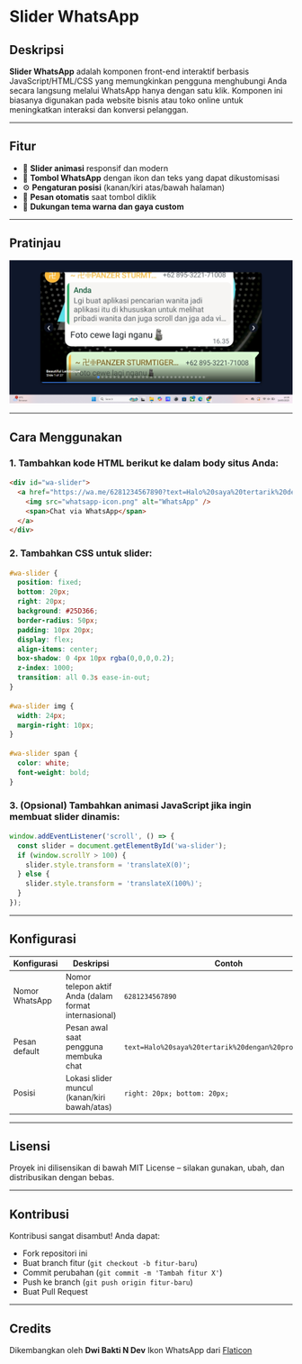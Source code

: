 
# Slider WhatsApp

## Deskripsi

**Slider WhatsApp** adalah komponen front-end interaktif berbasis JavaScript/HTML/CSS yang memungkinkan pengguna menghubungi Anda secara langsung melalui WhatsApp hanya dengan satu klik. Komponen ini biasanya digunakan pada website bisnis atau toko online untuk meningkatkan interaksi dan konversi pelanggan.

---

## Fitur

- 🔄 **Slider animasi** responsif dan modern
- 📱 **Tombol WhatsApp** dengan ikon dan teks yang dapat dikustomisasi
- ⚙️ **Pengaturan posisi** (kanan/kiri atas/bawah halaman)
- 💬 **Pesan otomatis** saat tombol diklik
- 🎨 **Dukungan tema warna dan gaya custom**

---

## Pratinjau

<img src ="Screenshot 2025-05-24 143945.png">

---

## Cara Menggunakan

### 1. Tambahkan kode HTML berikut ke dalam body situs Anda:

```html
<div id="wa-slider">
  <a href="https://wa.me/6281234567890?text=Halo%20saya%20tertarik%20dengan%20produk%20Anda" target="_blank">
    <img src="whatsapp-icon.png" alt="WhatsApp" />
    <span>Chat via WhatsApp</span>
  </a>
</div>
````

### 2. Tambahkan CSS untuk slider:

```css
#wa-slider {
  position: fixed;
  bottom: 20px;
  right: 20px;
  background: #25D366;
  border-radius: 50px;
  padding: 10px 20px;
  display: flex;
  align-items: center;
  box-shadow: 0 4px 10px rgba(0,0,0,0.2);
  z-index: 1000;
  transition: all 0.3s ease-in-out;
}

#wa-slider img {
  width: 24px;
  margin-right: 10px;
}

#wa-slider span {
  color: white;
  font-weight: bold;
}
```

### 3. (Opsional) Tambahkan animasi JavaScript jika ingin membuat slider dinamis:

```javascript
window.addEventListener('scroll', () => {
  const slider = document.getElementById('wa-slider');
  if (window.scrollY > 100) {
    slider.style.transform = 'translateX(0)';
  } else {
    slider.style.transform = 'translateX(100%)';
  }
});
```

---

## Konfigurasi

| Konfigurasi    | Deskripsi                                             | Contoh                                                 |
| -------------- | ----------------------------------------------------- | ------------------------------------------------------ |
| Nomor WhatsApp | Nomor telepon aktif Anda (dalam format internasional) | `6281234567890`                                        |
| Pesan default  | Pesan awal saat pengguna membuka chat                 | `text=Halo%20saya%20tertarik%20dengan%20produk%20Anda` |
| Posisi         | Lokasi slider muncul (kanan/kiri bawah/atas)          | `right: 20px; bottom: 20px;`                           |

---

## Lisensi

Proyek ini dilisensikan di bawah MIT License – silakan gunakan, ubah, dan distribusikan dengan bebas.

---

## Kontribusi

Kontribusi sangat disambut! Anda dapat:

* Fork repositori ini
* Buat branch fitur (`git checkout -b fitur-baru`)
* Commit perubahan (`git commit -m 'Tambah fitur X'`)
* Push ke branch (`git push origin fitur-baru`)
* Buat Pull Request

---


## Credits

Dikembangkan oleh **Dwi Bakti N Dev**
Ikon WhatsApp dari [Flaticon](https://www.flaticon.com/)

```

